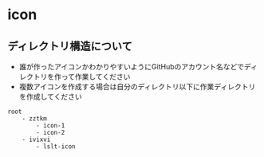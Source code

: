 # icon

## ディレクトリ構造について

- 誰が作ったアイコンかわかりやすいようにGitHubのアカウント名などでディレクトリを作って作業してください
- 複数アイコンを作成する場合は自分のディレクトリ以下に作業ディレクトリを作成してください

```
root
	- zztkm
		- icon-1
		- icon-2
	- ivixvi
		- lslt-icon
```